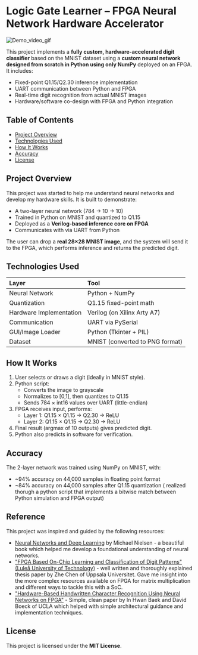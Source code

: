 # Logic Gate Learner – FPGA Neural Network Hardware Accelerator

![Demo_video_gif](https://github.com/user-attachments/assets/c7ba20a8-9299-45db-93a5-4c2f54ad1b74)

This project implements a **fully custom, hardware-accelerated digit classifier** based on the MNIST dataset using a **custom neural network designed from scratch in Python using only NumPy** deployed on an FPGA. It includes:

- Fixed-point Q1.15/Q2.30 inference implementation
- UART communication between Python and FPGA
- Real-time digit recognition from actual MNIST images
- Hardware/software co-design with FPGA and Python integration

## Table of Contents

- [Project Overview](#project-overview)
- [Technologies Used](#technologies-used)
- [How It Works](#how-it-works)
- [Accuracy](#accuracy)
- [License](#license)

## Project Overview

This project was started to help me understand neural networks and develop my hardware skills. It is built to demonstrate:

- A two-layer neural network (784 → 10 → 10)
- Trained in Python on MNIST and quantized to Q1.15
- Deployed as a **Verilog-based inference core on FPGA**
- Communicates with via UART from Python

The user can drop a **real 28×28 MNIST image**, and the system will send it to the FPGA, which performs inference and returns the predicted digit.


## Technologies Used

| Layer | Tool |
|:------|:-----|
| Neural Network | Python + NumPy |
| Quantization | Q1.15 fixed-point math |
| Hardware Implementation | Verilog (on Xilinx Arty A7) |
| Communication | UART via PySerial |
| GUI/Image Loader | Python (Tkinter + PIL) |
| Dataset | MNIST (converted to PNG format) |


## How It Works

1. User selects or draws a digit (ideally in MNIST style).
2. Python script:
   - Converts the image to grayscale
   - Normalizes to [0,1], then quantizes to Q1.15
   - Sends 784 × int16 values over UART (little-endian)
3. FPGA receives input, performs:
   - Layer 1: Q1.15 × Q1.15 → Q2.30 → ReLU
   - Layer 2: Q1.15 × Q1.15 → Q2.30 → ReLU
4. Final result (argmax of 10 outputs) gives predicted digit.
5. Python also predicts in software for verification.


## Accuracy

The 2-layer network was trained using NumPy on MNIST, with:

- ~94% accuracy on 44,000 samples in floating point format
- ~84% accuracy on 44,000 samples after Q1.15 quantization ( realized thorugh a python script that implements a bitwise match between Python simulation and FPGA output)

## Reference 
This project was inspired and guided by the following resources:

- [Neural Networks and Deep Learning](http://neuralnetworksanddeeplearning.com/) by Michael Nielsen - a beautiful book which helped me develop a foundational understanding of neural networks.
- ["FPGA Based On-Chip Learning and Classification of Digit Patterns" (Luleå University of Technology)](https://www.diva-portal.org/smash/get/diva2:1265778/FULLTEXT01.pdf) - well written and thoroughly explained thesis paper by Zhe Chen of Uppsala Universitet. Gave me insight into the more complex resources available on FPGA for matrix multiplication and different ways to tackle this with a SoC.
- ["Hardware-Based Handwritten Character Recognition Using Neural Networks on FPGA"](https://www.seas.ucla.edu/~baek/FPGA.pdf) - Simple, clean paper by In Hwan Baek and David Boeck of UCLA which helped with simple architectural guidance and implementation techniques.

## License
This project is licensed under the **MIT License**.

